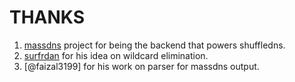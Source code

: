 # THANKS

1. [massdns](https://github.com/blechschmidt/massdns) project for being the backend that powers shuffledns.
2. [surfrdan](https://twitter.com/Surfrdan) for his idea on wildcard elimination.
3. [@faizal3199] for his work on parser for massdns output.
